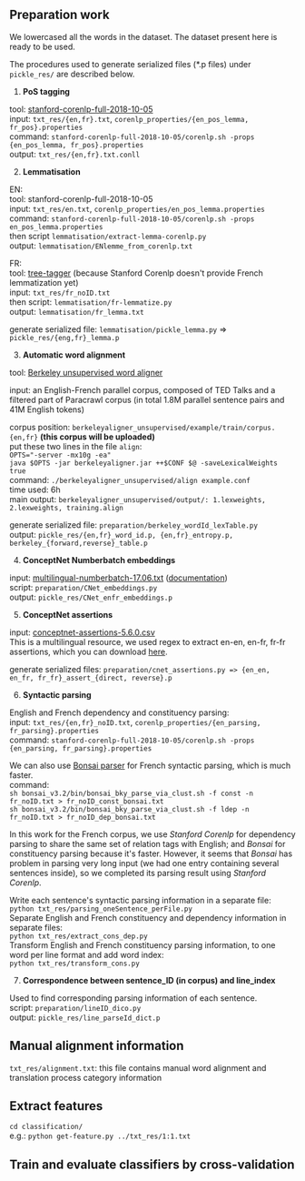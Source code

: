 ## Preparation work
 
We lowercased all the words in the dataset. The dataset present here is ready to be used. 

The procedures used to generate serialized files (*.p files) under `pickle_res/` are described below. 
<!-- upload all the *.p files in a zipped directory onto github -->

1. **PoS tagging** 

tool: [stanford-corenlp-full-2018-10-05](https://stanfordnlp.github.io/CoreNLP/download.html) <br/>
input: `txt_res/{en,fr}.txt`, `corenlp_properties/{en_pos_lemma, fr_pos}.properties` <br/>
command: `stanford-corenlp-full-2018-10-05/corenlp.sh -props {en_pos_lemma, fr_pos}.properties` <br/>
output: `txt_res/{en,fr}.txt.conll` 

2. **Lemmatisation** 

EN: <br/>
tool: stanford-corenlp-full-2018-10-05 <br/>
input: `txt_res/en.txt`, `corenlp_properties/en_pos_lemma.properties` <br/>
command: `stanford-corenlp-full-2018-10-05/corenlp.sh -props en_pos_lemma.properties` <br/>
then script `lemmatisation/extract-lemma-corenlp.py` <br/>
output: `lemmatisation/ENlemme_from_corenlp.txt` <br/>

FR: <br/>
tool: [tree-tagger](http://www.cis.uni-muenchen.de/~schmid/tools/TreeTagger/) (because Stanford Corenlp doesn't provide French lemmatization yet) <br/>
input: `txt_res/fr_noID.txt`  <br/>
then script: `lemmatisation/fr-lemmatize.py` <br/>
output: `lemmatisation/fr_lemma.txt`  <br/>

generate serialized file: `lemmatisation/pickle_lemma.py` => `pickle_res/{eng,fr}_lemma.p` <br/>

3. **Automatic word alignment**

tool: [Berkeley unsupervised word aligner](https://code.google.com/archive/p/berkeleyaligner/downloads) <br/>

input: an English-French parallel corpus, composed of TED Talks and a filtered part of Paracrawl corpus (in total 1.8M parallel sentence pairs and 41M English tokens)  <br/>
<!-- filter Paracrawl corpus, keep the parallel sentences having at least 10 words at each side 
original corpus: 27M, after this filtering: 19M, we randomly take 2M lines to combine with TED corpus => 2 163 092 lines 
finally clean the combined corpus PC2M_ted.{e,f} by a moses's script: 1 806 680 lines -->
corpus position: `berkeleyaligner_unsupervised/example/train/corpus.{en,fr}` **(this corpus will be uploaded)** <br/> 
put these two lines in the file `align`: <br/>
`OPTS="-server -mx10g -ea"` <br/>
`java $OPTS -jar berkeleyaligner.jar ++$CONF $@ -saveLexicalWeights true` <br/>
command: `./berkeleyaligner_unsupervised/align example.conf` <br/>
time used: 6h <br/>
main output: `berkeleyaligner_unsupervised/output/: 1.lexweights, 2.lexweights, training.align` 

generate serialized file: `preparation/berkeley_wordId_lexTable.py` <br/>
output: `pickle_res/{en,fr}_word_id.p, {en,fr}_entropy.p, berkeley_{forward,reverse}_table.p` <br/>
 
4. **ConceptNet Numberbatch embeddings** 

input: [multilingual-numberbatch-17.06.txt](https://conceptnet.s3.amazonaws.com/downloads/2017/numberbatch/numberbatch-17.06.txt.gz) ([documentation](https://github.com/commonsense/conceptnet-numberbatch)) <br/>
script: `preparation/CNet_embeddings.py` <br/>
output: `pickle_res/CNet_enfr_embeddings.p`

5. **ConceptNet assertions**

input: [conceptnet-assertions-5.6.0.csv](https://github.com/commonsense/conceptnet5/wiki/Downloads)  <br/>
This is a multilingual resource, we used regex to extract en-en, en-fr, fr-fr assertions, which you can download [here](https://www.dropbox.com/s/x6sybtkus6gg37o/conceptNet-assertions.zip?dl=0). 

generate serialized files: `preparation/cnet_assertions.py => {en_en, en_fr, fr_fr}_assert_{direct, reverse}.p` 

6. **Syntactic parsing**

English and French dependency and constituency parsing: <br/>
input: `txt_res/{en,fr}_noID.txt`, `corenlp_properties/{en_parsing, fr_parsing}.properties` <br/>
command: `stanford-corenlp-full-2018-10-05/corenlp.sh -props {en_parsing, fr_parsing}.properties` <br/>

We can also use [Bonsai parser](http://alpage.inria.fr/statgram/frdep/fr_stat_dep_parsing.html) for French syntactic parsing, which is much faster. <br/>
command: <br/>
`sh bonsai_v3.2/bin/bonsai_bky_parse_via_clust.sh -f const -n fr_noID.txt > fr_noID_const_bonsai.txt`  <br/>
`sh bonsai_v3.2/bin/bonsai_bky_parse_via_clust.sh -f ldep -n fr_noID.txt > fr_noID_dep_bonsai.txt` 

In this work for the French corpus, we use *Stanford Corenlp* for dependency parsing to share the same set of relation tags with English; and *Bonsai* for constituency parsing because it's faster. However, it seems that *Bonsai* has problem in parsing very long input (we had one entry containing several sentences inside), so we completed its parsing result using *Stanford Corenlp*. 

Write each sentence's syntactic parsing information in a separate file: <br/>
`python txt_res/parsing_oneSentence_perFile.py` <br/>
Separate English and French constituency and dependency information in separate files: <br/>
`python txt_res/extract_cons_dep.py`  <br/>
Transform English and French constituency parsing information, to one word per line format and add word index: <br/>
`python txt_res/transform_cons.py`

7. **Correspondence between sentence_ID (in corpus) and line_index**

Used to find corresponding parsing information of each sentence. <br/> 
script: `preparation/lineID_dico.py` <br/>
output: `pickle_res/line_parseId_dict.p`  

## Manual alignment information 

`txt_res/alignment.txt`: this file contains manual word alignment and translation process category information 

## Extract features

<!-- 从这里继续 -->

`cd classification/` <br/>
e.g.: `python get-feature.py ../txt_res/1:1.txt` 

## Train and evaluate classifiers by cross-validation 

